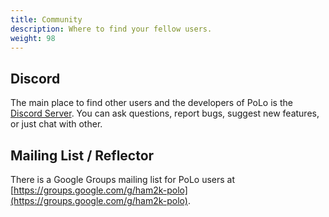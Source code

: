 ```yaml
---
title: Community
description: Where to find your fellow users.
weight: 98
---
```


## Discord

The main place to find other users and the developers of PoLo is the [Discord Server](https://discord.gg/c4Th9QkByJ).
You can ask questions, report bugs, suggest new features, or just chat with other.

## Mailing List / Reflector

There is a Google Groups mailing list for PoLo users at [https://groups.google.com/g/ham2k-polo](https://groups.google.com/g/ham2k-polo).
